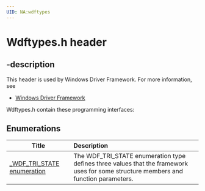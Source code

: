 ```yaml
---
UID: NA:wdftypes
---
```


# Wdftypes.h header

## -description

This header is used by Windows Driver Framework. For more information, see
- [Windows Driver Framework](../_wdf/index.md)

Wdftypes.h contain these programming interfaces:


## Enumerations

| Title   | Description   |
| ---- |:---- |
| [_WDF_TRI_STATE enumeration](ne-wdftypes-_wdf_tri_state.md) | The WDF_TRI_STATE enumeration type defines three values that the framework uses for some structure members and function parameters. |
